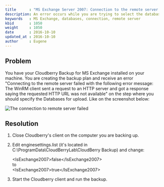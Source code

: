 ```yaml
---
title      : "MS Exchange Server 2007: Connection to the remote server failed"
description: An error occurs while you are trying to select the databases for backup
keywords   : MS Exchange, databases, connection, remote server
kbid       : 1050
weight     : 1050
date       : 2016-10-10
updated_at : 2016-10-10
author     : Eugene
---
```

## Problem

You have your Cloudberry Backup for MS Exchange installed on your machine. You are creating the backup plan and receive an error "Connecting to the remote server failed with the following error message: The WinRM client sent a request to an HTTP server and got a response saying the requested HTTP URL was not available" on the step where you should specify the Databases for upload. Like on the screenshot below:

![The connection to remote server failed](/images/ms_exchange_error.png)

## Resolution

1. Close Cloudberry's client on the computer you are backing up.
2. Edit enginesettings.list (it's located in C:\ProgramData\CloudBerryLab\CloudBerry Backup\) and change:

    &lt;IsExchange2007&gt;false&lt;/IsExchange2007&gt;<br/>to<br/>&lt;IsExchange2007&gt;true&lt;/IsExchange2007&gt;

3. Start the Cloudberry client and run the backup.
